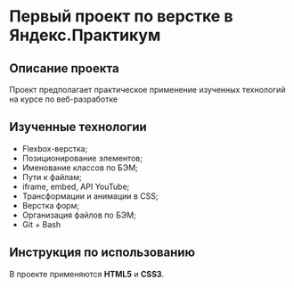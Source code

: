 # Первый проект по верстке в Яндекс.Практикум

## Описание проекта

Проект предполагает практическое применение изученных технологий на курсе по веб-разработке

## Изученные технологии

* Flexbox-верстка;
* Позиционирование элементов;
* Именование классов по БЭМ;
* Пути к файлам;
* iframe, embed, API YouTube;
* Трансформации и анимации в CSS;
* Верстка форм;
* Организация файлов по БЭМ;
* Git + Bash

## Инструкция по использованию

В проекте применяются __HTML5__ и __CSS3__.
